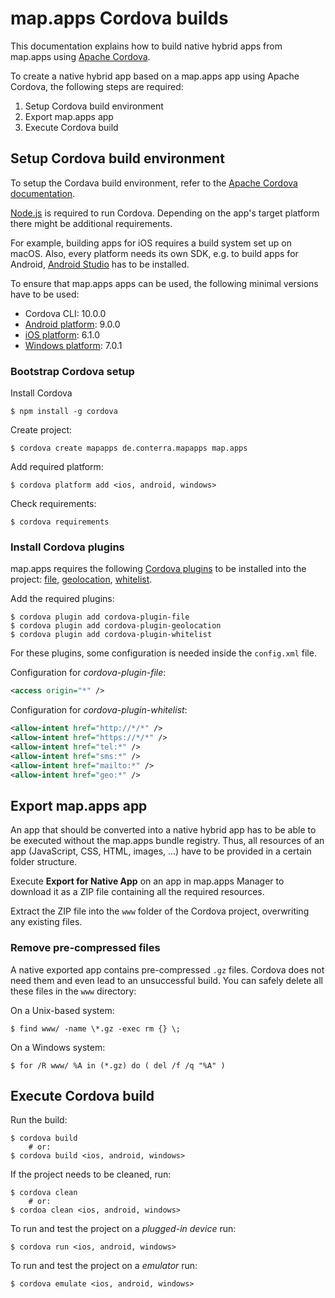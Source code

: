 # map.apps Cordova builds

This documentation explains how to build native hybrid apps from map.apps using [Apache Cordova](https://cordova.apache.org/).

To create a native hybrid app based on a map.apps app using Apache Cordova, the following steps are required:

1. Setup Cordova build environment
2. Export map.apps app
3. Execute Cordova build

## Setup Cordova build environment

To setup the Cordava build environment, refer to the [Apache Cordova documentation](https://cordova.apache.org/docs/en/latest/guide/cli/index.html).

[Node.js](https://nodejs.org/en/) is required to run Cordova.
Depending on the app's target platform there might be additional requirements.

For example, building apps for iOS requires a build system set up on macOS.
Also, every platform needs its own SDK, e.g. to build apps for Android, [Android Studio](https://developer.android.com/studio/index.html) has to be installed.

To ensure that map.apps apps can be used, the following minimal versions have to be used:

* Cordova CLI: 10.0.0
* [Android platform](https://cordova.apache.org/docs/en/latest/guide/platforms/android/index.html): 9.0.0
* [iOS platform](https://cordova.apache.org/docs/en/latest/guide/platforms/ios/index.html): 6.1.0
* [Windows platform](https://cordova.apache.org/docs/en/latest/guide/platforms/windows/index.html): 7.0.1

### Bootstrap Cordova setup

Install Cordova
```
$ npm install -g cordova
```

Create project:
```
$ cordova create mapapps de.conterra.mapapps map.apps
```

Add required platform:
```
$ cordova platform add <ios, android, windows>
```

Check requirements:
```
$ cordova requirements
```

### Install Cordova plugins

map.apps requires the following [Cordova plugins](https://cordova.apache.org/docs/en/latest/guide/hybrid/plugins/index.html) to be installed into the project:
[file](https://cordova.apache.org/docs/en/latest/reference/cordova-plugin-file/index.html), [geolocation](https://cordova.apache.org/docs/en/latest/reference/cordova-plugin-geolocation/index.html), [whitelist](https://cordova.apache.org/docs/en/latest/reference/cordova-plugin-whitelist/index.html).

Add the required plugins:
```
$ cordova plugin add cordova-plugin-file
$ cordova plugin add cordova-plugin-geolocation
$ cordova plugin add cordova-plugin-whitelist
```

For these plugins, some configuration is needed inside the `config.xml` file.

Configuration for *cordova-plugin-file*:
```xml
<access origin="*" />
```

Configuration for *cordova-plugin-whitelist*:
```xml
<allow-intent href="http://*/*" />
<allow-intent href="https://*/*" />
<allow-intent href="tel:*" />
<allow-intent href="sms:*" />
<allow-intent href="mailto:*" />
<allow-intent href="geo:*" />
```

## Export map.apps app

An app that should be converted into a native hybrid app has to be able to be executed without the map.apps bundle registry.
Thus, all resources of an app (JavaScript, CSS, HTML, images, ...) have to be provided in a certain folder structure.

Execute **Export for Native App** on an app in map.apps Manager to download it as a ZIP file containing all the required resources.

Extract the ZIP file into the `www` folder of the Cordova project, overwriting any existing files.

### Remove pre-compressed files

A native exported app contains pre-compressed `.gz` files.
Cordova does not need them and even lead to an unsuccessful build.
You can safely delete all these files in the `www` directory:

On a Unix-based system:
```
$ find www/ -name \*.gz -exec rm {} \;
```

On a Windows system:
```
$ for /R www/ %A in (*.gz) do ( del /f /q "%A" )
```

## Execute Cordova build

Run the build:
```
$ cordova build
    # or:
$ cordova build <ios, android, windows>
```

If the project needs to be cleaned, run:
```
$ cordova clean
    # or:
$ cordoa clean <ios, android, windows>
```

To run and test the project on a *plugged-in device* run:
```
$ cordova run <ios, android, windows>
```

To run and test the project on a *emulator* run:
```
$ cordova emulate <ios, android, windows>
```
